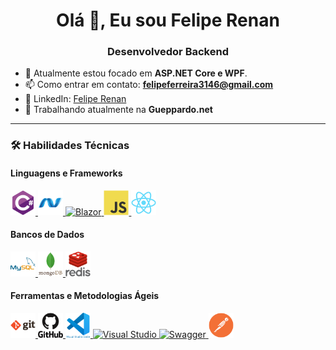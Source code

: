 <h1 align="center">Olá 👋, Eu sou Felipe Renan</h1>
<h3 align="center">Desenvolvedor Backend</h3>

- 🌱 Atualmente estou focado em **ASP.NET Core e WPF**.
- 📫 Como entrar em contato: **felipeferreira3146@gmail.com**
- 💼 LinkedIn: [Felipe Renan](https://linkedin.com/in/felipe-renan-9a747a274)
- 🏢 Trabalhando atualmente na **Gueppardo.net**

---

### 🛠️ Habilidades Técnicas

#### Linguagens e Frameworks
<p align="left">
  <a href="https://dotnet.microsoft.com/" target="_blank">
    <img src="https://raw.githubusercontent.com/devicons/devicon/master/icons/csharp/csharp-original.svg" alt="C#" width="40" height="40"/>
  </a>
  <a href="https://dotnet.microsoft.com/" target="_blank">
    <img src="https://raw.githubusercontent.com/devicons/devicon/master/icons/dot-net/dot-net-original.svg" alt=".NET" width="40" height="40"/>
  </a>
  <a href="https://blazor.net/" target="_blank">
    <img src="https://upload.wikimedia.org/wikipedia/commons/d/d0/Blazor.png" alt="Blazor" width="40" height="40"/>
  </a>
  <a href="https://www.javascript.com/" target="_blank">
    <img src="https://raw.githubusercontent.com/devicons/devicon/master/icons/javascript/javascript-original.svg" alt="JavaScript" width="40" height="40"/>
  </a>
  <a href="https://react.dev/" target="_blank">
    <img src="https://raw.githubusercontent.com/devicons/devicon/master/icons/react/react-original.svg" alt="React" width="40" height="40"/>
  </a>
</p>

#### Bancos de Dados
<p align="left">
  <a href="https://www.mysql.com/" target="_blank">
    <img src="https://raw.githubusercontent.com/devicons/devicon/master/icons/mysql/mysql-original-wordmark.svg" alt="MySQL" width="40" height="40"/>
  </a>
  <a href="https://www.mongodb.com/" target="_blank">
    <img src="https://raw.githubusercontent.com/devicons/devicon/master/icons/mongodb/mongodb-original-wordmark.svg" alt="MongoDB" width="40" height="40"/>
  </a>
  <a href="https://redis.io/" target="_blank">
    <img src="https://raw.githubusercontent.com/devicons/devicon/master/icons/redis/redis-original-wordmark.svg" alt="Redis" width="40" height="40"/>
  </a>
</p>

#### Ferramentas e Metodologias Ágeis
<p align="left">
  <a href="https://git-scm.com/" target="_blank">
    <img src="https://raw.githubusercontent.com/devicons/devicon/master/icons/git/git-original-wordmark.svg" alt="Git" width="40" height="40"/>
  </a>
  <a href="https://github.com/" target="_blank">
    <img src="https://raw.githubusercontent.com/devicons/devicon/master/icons/github/github-original-wordmark.svg" alt="GitHub" width="40" height="40"/>
  </a>
  <a href="https://code.visualstudio.com/" target="_blank">
    <img src="https://raw.githubusercontent.com/devicons/devicon/master/icons/vscode/vscode-original-wordmark.svg" alt="Visual Studio Code" width="40" height="40"/>
  </a>
  <a href="https://visualstudio.microsoft.com/" target="_blank">
    <img src="https://visualstudio.microsoft.com/wp-content/uploads/2021/10/Product-Icon.svg" alt="Visual Studio" width="40" height="40"/>
  </a>
  <a href="https://swagger.io/" target="_blank">
    <img src="https://raw.githubusercontent.com/swagger-api/swagger.io/wordpress/images/assets/SW-logo-clr.png" alt="Swagger" width="40" height="40"/>
  </a>
  <a href="https://www.postman.com/" target="_blank">
    <img src="https://raw.githubusercontent.com/devicons/devicon/master/icons/postman/postman-original.svg" alt="Postman" width="40" height="40"/>
  </a>
</p>
